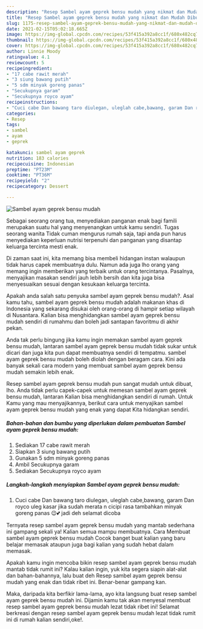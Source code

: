 ```yaml
---
description: "Resep Sambel ayam geprek bensu mudah yang nikmat dan Mudah Dibuat"
title: "Resep Sambel ayam geprek bensu mudah yang nikmat dan Mudah Dibuat"
slug: 1175-resep-sambel-ayam-geprek-bensu-mudah-yang-nikmat-dan-mudah-dibuat
date: 2021-02-15T05:02:18.665Z
image: https://img-global.cpcdn.com/recipes/53f415a392a8cc1f/680x482cq70/sambel-ayam-geprek-bensu-mudah-foto-resep-utama.jpg
thumbnail: https://img-global.cpcdn.com/recipes/53f415a392a8cc1f/680x482cq70/sambel-ayam-geprek-bensu-mudah-foto-resep-utama.jpg
cover: https://img-global.cpcdn.com/recipes/53f415a392a8cc1f/680x482cq70/sambel-ayam-geprek-bensu-mudah-foto-resep-utama.jpg
author: Linnie Moody
ratingvalue: 4.1
reviewcount: 5
recipeingredient:
- "17 cabe rawit merah"
- "3 siung bawang putih"
- "5 sdm minyak goreng panas"
- "Secukupnya garam"
- "Secukupnya royco ayam"
recipeinstructions:
- "Cuci cabe Dan bawang taro diulegan, uleglah cabe,bawang, garam Dan royco uleg kasar jika sudah merata n cicipi rasa tambahkan minyak goreng panas 😉💕 jadi deh selamat dicoba"
categories:
- Resep
tags:
- sambel
- ayam
- geprek

katakunci: sambel ayam geprek 
nutrition: 183 calories
recipecuisine: Indonesian
preptime: "PT23M"
cooktime: "PT36M"
recipeyield: "2"
recipecategory: Dessert

---
```



![Sambel ayam geprek bensu mudah](https://img-global.cpcdn.com/recipes/53f415a392a8cc1f/680x482cq70/sambel-ayam-geprek-bensu-mudah-foto-resep-utama.jpg)

Sebagai seorang orang tua, menyediakan panganan enak bagi famili merupakan suatu hal yang menyenangkan untuk kamu sendiri. Tugas seorang  wanita Tidak cuman mengurus rumah saja, tapi anda pun harus menyediakan keperluan nutrisi terpenuhi dan panganan yang disantap keluarga tercinta mesti enak.

Di zaman  saat ini, kita memang bisa membeli hidangan instan walaupun tidak harus capek membuatnya dulu. Namun ada juga lho orang yang memang ingin memberikan yang terbaik untuk orang tercintanya. Pasalnya, menyajikan masakan sendiri jauh lebih bersih dan kita juga bisa menyesuaikan sesuai dengan kesukaan keluarga tercinta. 



Apakah anda salah satu penyuka sambel ayam geprek bensu mudah?. Asal kamu tahu, sambel ayam geprek bensu mudah adalah makanan khas di Indonesia yang sekarang disukai oleh orang-orang di hampir setiap wilayah di Nusantara. Kalian bisa menghidangkan sambel ayam geprek bensu mudah sendiri di rumahmu dan boleh jadi santapan favoritmu di akhir pekan.

Anda tak perlu bingung jika kamu ingin memakan sambel ayam geprek bensu mudah, lantaran sambel ayam geprek bensu mudah tidak sukar untuk dicari dan juga kita pun dapat membuatnya sendiri di tempatmu. sambel ayam geprek bensu mudah boleh diolah dengan beragam cara. Kini ada banyak sekali cara modern yang membuat sambel ayam geprek bensu mudah semakin lebih enak.

Resep sambel ayam geprek bensu mudah pun sangat mudah untuk dibuat, lho. Anda tidak perlu capek-capek untuk memesan sambel ayam geprek bensu mudah, lantaran Kalian bisa menghidangkan sendiri di rumah. Untuk Kamu yang mau menyajikannya, berikut cara untuk menyajikan sambel ayam geprek bensu mudah yang enak yang dapat Kita hidangkan sendiri.

<!--inarticleads1-->

##### Bahan-bahan dan bumbu yang diperlukan dalam pembuatan Sambel ayam geprek bensu mudah:

1. Sediakan 17 cabe rawit merah
1. Siapkan 3 siung bawang putih
1. Gunakan 5 sdm minyak goreng panas
1. Ambil Secukupnya garam
1. Sediakan Secukupnya royco ayam




<!--inarticleads2-->

##### Langkah-langkah menyiapkan Sambel ayam geprek bensu mudah:

1. Cuci cabe Dan bawang taro diulegan, uleglah cabe,bawang, garam Dan royco uleg kasar jika sudah merata n cicipi rasa tambahkan minyak goreng panas 😉💕 jadi deh selamat dicoba




Ternyata resep sambel ayam geprek bensu mudah yang mantab sederhana ini gampang sekali ya! Kalian semua mampu membuatnya. Cara Membuat sambel ayam geprek bensu mudah Cocok banget buat kalian yang baru belajar memasak ataupun juga bagi kalian yang sudah hebat dalam memasak.

Apakah kamu ingin mencoba bikin resep sambel ayam geprek bensu mudah mantab tidak rumit ini? Kalau kalian ingin, yuk kita segera siapin alat-alat dan bahan-bahannya, lalu buat deh Resep sambel ayam geprek bensu mudah yang enak dan tidak ribet ini. Benar-benar gampang kan. 

Maka, daripada kita berfikir lama-lama, ayo kita langsung buat resep sambel ayam geprek bensu mudah ini. Dijamin kamu tak akan menyesal membuat resep sambel ayam geprek bensu mudah lezat tidak ribet ini! Selamat berkreasi dengan resep sambel ayam geprek bensu mudah lezat tidak rumit ini di rumah kalian sendiri,oke!.

